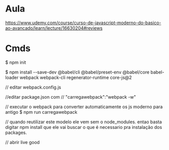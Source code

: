 # Aula
https://www.udemy.com/course/curso-de-javascript-moderno-do-basico-ao-avancado/learn/lecture/16630204#reviews

# Cmds
$ npm init

$ npm install --save-dev @babel/cli @babel/preset-env @babel/core babel-loader webpack webpack-cli regenerator-runtime core-js@2

// editar webpack.config.js

//editar package.json com
//     "carregawebpack":"webpack -w"

// executar o webpack para converter automaticamente os js moderno para antigo
$ npm run carregawebpack

// quando reutilizar este modelo ele vem sem o node_modules. entao basta digitar npm install que ele vai buscar o que é necessario pra instalação dos packages.



// abrir live good

